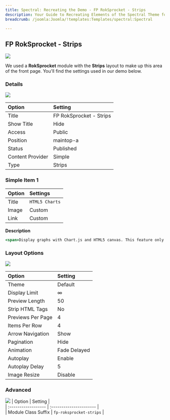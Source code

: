 ```yaml
---
title: Spectral: Recreating the Demo - FP RokSprocket - Strips
description: Your Guide to Recreating Elements of the Spectral Theme for Joomla
breadcrumb: /joomla:Joomla/!templates:Templates/spectral:Spectral

---
```


FP RokSprocket - Strips
-----

![][demo]

We used a **RokSprocket** module with the **Strips** layout to make up this area of the front page. You'll find the settings used in our demo below.

### Details
![][demo2]

| Option           | Setting                 |  
| :--------------- | :---------------------- |  
| Title            | FP RokSprocket - Strips |  
| Show Title       | Hide                    |  
| Access           | Public                  |  
| Position         | maintop-a               |  
| Status           | Published               |  
| Content Provider | Simple                  |  
| Type             | Strips                  |

### Simple Item 1

| Option | Settings       |  
| :----- | :------------- |  
| Title  | `HTML5 Charts` |  
| Image  | Custom         |  
| Link   | Custom         |  

**Description**

~~~ .html
<span>Display graphs with Chart.js and HTML5 canvas. This feature only works on modern browsers and IE9+.</span><span class="visible-desktop largemargintop">it is based on Chart.js. Chart.js is an easy, object oriented client side graphs for designers and developers.</span>
~~~

### Layout Options
![][demo3]

| Option            | Setting      |  
| :---------------- | :----------- |  
| Theme             | Default      |  
| Display Limit     | ∞            |  
| Preview Length    | 50           |  
| Strip HTML Tags   | No           |  
| Previews Per Page | 4            |  
| Items Per Row     | 4            |  
| Arrow Navigation  | Show         |  
| Pagination        | Hide         |  
| Animation         | Fade Delayed |  
| Autoplay          | Enable       |  
| Autoplay Delay    | 5            |  
| Image Resize      | Disable      |  

### Advanced
![][demo4]
| Option              | Setting                 |  
| :------------------ | :---------------------- |  
| Module Class Suffix | `fp-roksprocket-strips` |

[demo]: assets/demo_5.jpeg
[demo2]: assets/strips_1.jpeg
[demo3]: assets/strips_2.jpeg
[demo4]: assets/strips_3.jpeg
[demo5]: assets/strips_4.jpeg